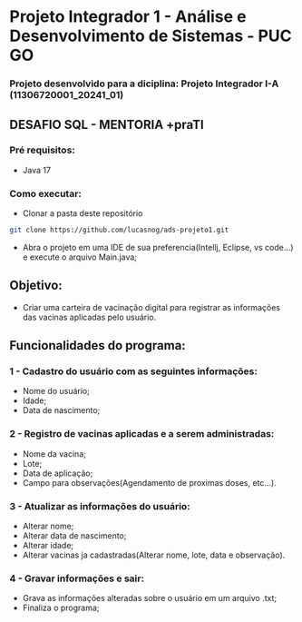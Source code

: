 # Projeto Integrador 1 - Análise e Desenvolvimento de Sistemas - PUC GO

### Projeto desenvolvido para a diciplina: Projeto Integrador I-A (11306720001_20241_01)

## DESAFIO SQL - MENTORIA +praTI

### Pré requisitos:

- Java 17

### Como executar:

- Clonar a pasta deste repositório

```bash
git clone https://github.com/lucasnog/ads-projeto1.git
```

- Abra o projeto em uma IDE de sua preferencia(Intellj, Eclipse, vs code...) e execute o arquivo Main.java;

## Objetivo:

- Criar uma carteira de vacinação digital para registrar as informações das vacinas aplicadas pelo usuário.

## Funcionalidades do programa:

### 1 - Cadastro do usuário com as seguintes informações:

- Nome do usuário;
- Idade;
- Data de nascimento;

### 2 - Registro de vacinas aplicadas e a serem administradas:

- Nome da vacina;
- Lote;
- Data de aplicação;
- Campo para observações(Agendamento de proximas doses, etc...).

### 3 - Atualizar as informações do usuário:

- Alterar nome;
- Alterar data de nascimento;
- Alterar idade;
- Alterar vacinas ja cadastradas(Alterar nome, lote, data e observação).

### 4 - Gravar informações e sair:

- Grava as informações alteradas sobre o usuário em um arquivo .txt;
- Finaliza o programa;
